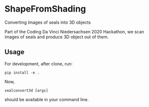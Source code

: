 # ShapeFromShading
Converting Images of seals into 3D objects

Part of the Coding Da Vinci Niedersachsen 2020 Hackathon, we scan images of seals and produce 3D object out of them.

## Usage

For development, after clone, run:
```
pip install -e .
```

Now,
```
sealconvert3d [args]
```
should be available in your command line.
